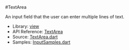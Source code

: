 #TextArea

An input field that the user can enter multiple lines of text.

* Library: [view](api:)
* API Reference: [TextArea](api:view)
* Source: [TextArea.dart](source:lib/src/view)
* Samples: [InputSamples.dart](source:example/input)

